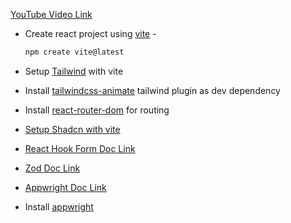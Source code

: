 [YouTube Video Link](https://youtu.be/_W3R2VwRyF4?si=M0u_lLOr2bYUTNta)

- Create react project using [vite](https://vitejs.dev/guide/) -
    ```bash
    npm create vite@latest
    ```

- Setup [Tailwind](https://tailwindcss.com/docs/guides/vite) with vite

- Install [tailwindcss-animate](https://www.npmjs.com/package/tailwindcss-animate) tailwind plugin as dev dependency

- Install [react-router-dom](https://www.npmjs.com/package/react-router-dom) for routing

- [Setup Shadcn with vite](https://ui.shadcn.com/docs/installation/vite)

- [React Hook Form Doc Link](https://react-hook-form.com/)

- [Zod Doc Link](https://zod.dev/)

- [Appwright Doc Link](https://appwrite.io/)

- Install [appwright](https://www.npmjs.com/package/appwrite)
